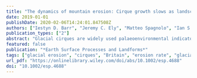 ```yaml
---
title: "The dynamics of mountain erosion: Cirque growth slows as landscapes age"
date: 2019-01-01
publishDate: 2020-02-06T14:24:01.847508Z
authors: ["Iestyn D. Barr", "Jeremy C. Ely", "Matteo Spagnolo", "Ian S. Evans", "Matt D. Tomkins"]
publication_types: ["2"]
abstract: "Glacial cirques are widely used palaeoenvironmental indicators, and are key to understanding the role of glaciers in shaping mountain topography. However, notable uncertainty persists regarding the rate and timing of cirque erosion. In order to address this uncertainty, we analyse the dimensions of 2208 cirques in Britain and Ireland and model ice accumulation to investigate the degree of coupling between glacier occupation times and cirque growth. Results indicate that during the last 120 ka, cirques were glacier-free for an average of 52.0 ± 21.2 ka (43 ± 18%); occupied by small (largely cirque-confined) glaciers for 16.2 ± 9.9 ka (14 ± 8%); and occupied by large glaciers, including ice sheets, for 51.8 ± 18.6 ka (43 ± 16%). Over the entire Quaternary (i.e. 2.6 Ma), we estimate that cirques were glacier-free for 1.1 ± 0.5 Ma; occupied by small glaciers for 0.3 ± 0.2 Ma; and occupied by large glaciers for 1.1 ± 0.4 Ma. Comparing occupation times to cirque depths, and calculating required erosion rates, reveals that continuous cirque growth during glacier occupation is unlikely. Instead, we propose that cirques attained much of their size during the first occupation of a non-glacially sculpted landscape (perhaps during the timeframe of a single glacial cycle). During subsequent glacier occupations, cirque growth may have slowed considerably, with the highest rates of subglacial erosion focused during periods of marginal (small glacier) glaciation. We propose comparatively slow rates of growth following initial cirque development because a ‘least resistance’ shape is formed, and as cirques deepen, sediment becomes trapped subglacially, partly protecting the bedrock from subsequent erosion. In support of the idea of rapid cirque growth, we present evidence from northern British Columbia, where cirques of comparable size to those in Britain and Ireland developed in less than 140 ka. © 2019 John Wiley & Sons, Ltd. © 2019 John Wiley & Sons, Ltd."
featured: false
publication: "*Earth Surface Processes and Landforms*"
tags: ["glacial erosion", "cirques", "Britain", "erosion rate", "glacial buzzsaw", "Ireland", "quaternary"]
url_pdf: "https://onlinelibrary.wiley.com/doi/abs/10.1002/esp.4688"
doi: "10.1002/esp.4688"
---
```


